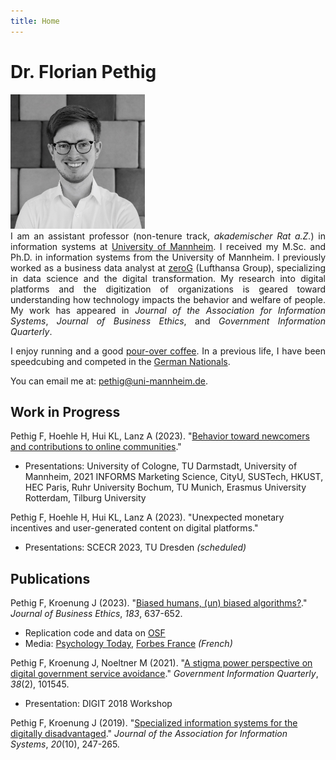 ```yaml
---
title: Home
---
```


# Dr. Florian Pethig

<div class="flex-container">
<div class="flex-item-left">
<img src="avatar.jpeg" style="max-width:215px;" >
</div>
<div class="flex-item-right" style="text-align: justify">
<span style=""> 
I am an assistant professor (non-tenure track, <i>akademischer Rat a.Z.</i>) in information systems at <a href="https://www.bwl.uni-mannheim.de/hoehle/team/wissenschaftliche-mitarbeiter/florian-pethig/">University of Mannheim</a>. I received my M.Sc. and Ph.D. in information systems from the University of Mannheim. I previously worked as a business data analyst at <a href="https://www.zerog.aero">zeroG</a> (Lufthansa Group), specializing in data science and the digital transformation. My research into digital platforms and the digitization of organizations is geared toward understanding how technology impacts the behavior and welfare of people. My work has appeared in <i>Journal of the Association for Information Systems</i>, <i>Journal of Business Ethics</i>, and <i>Government Information Quarterly</i>. 
</span>
</div>
</div>

<p align="justify">I enjoy running and a good <a href="https://x.com/florianpethig/status/1702251802270310846?s=46&t=CRc7nY5gHifH04UhTILkIQ">pour-over coffee</a>. In a previous life, I have been speedcubing and competed in the <a href="https://www.worldcubeassociation.org/persons/2008PETH01">German Nationals</a>.

You can email me at: <a href="mailto:pethig@uni-mannheim.de">pethig@uni-mannheim.de.</a></p>

## Work in Progress

Pethig F, Hoehle H, Hui KL, Lanz A (2023). "[Behavior toward newcomers and contributions to online communities](https://papers.ssrn.com/sol3/papers.cfm?abstract_id=3936971)."

* Presentations: University of Cologne, TU Darmstadt, University of Mannheim, 2021 INFORMS Marketing Science, CityU, SUSTech, HKUST, HEC Paris, Ruhr University Bochum, TU Munich, Erasmus University Rotterdam, Tilburg University

Pethig F, Hoehle H, Hui KL, Lanz A (2023). "Unexpected monetary incentives and user-generated content on digital platforms."

* Presentations: SCECR 2023, TU Dresden *(scheduled)*

## Publications

Pethig F, Kroenung J (2023). "[Biased humans, (un) biased algorithms?](https://link.springer.com/content/pdf/10.1007/s10551-022-05071-8.pdf)." _Journal of Business Ethics_, *183*, 637-652.

* Replication code and data on [OSF](https://osf.io/axgp2/)
* Media: [Psychology Today](https://www.psychologytoday.com/us/blog/the-behavioral-science-hub/202210/will-algorithms-remove-gender-bias-in-hiring), [Forbes France](https://www.forbes.fr/business/algorithme-leadership-vers-une-parite-homme-femme/) *(French)*

Pethig F, Kroenung J, Noeltner M (2021). "[A stigma power perspective on digital government service avoidance](https://www.sciencedirect.com/science/article/pii/S0740624X20303245)." _Government Information Quarterly_, *38*(2), 101545.
* Presentation: DIGIT 2018 Workshop

Pethig F, Kroenung J (2019). "[Specialized information systems for the digitally disadvantaged](https://aisel.aisnet.org/jais/vol20/iss10/5/)." _Journal of the Association for Information Systems_, *20*(10), 247-265.



